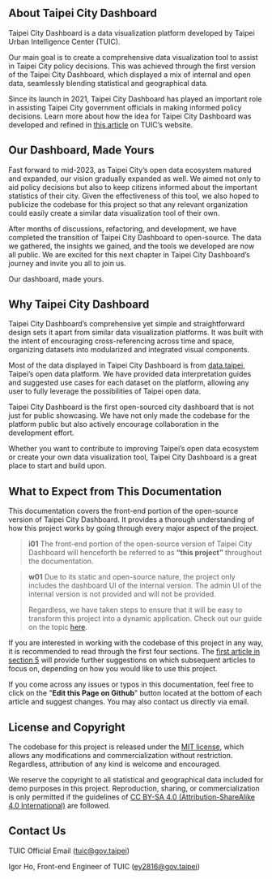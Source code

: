 ## About Taipei City Dashboard
Taipei City Dashboard is a data visualization platform developed by Taipei Urban Intelligence Center (TUIC).

Our main goal is to create a comprehensive data visualization tool to assist in Taipei City policy decisions. This was achieved through the first version of the Taipei City Dashboard, which displayed a mix of internal and open data, seamlessly blending statistical and geographical data.

Since its launch in 2021, Taipei City Dashboard has played an important role in assisting Taipei City government officials in making informed policy decisions. Learn more about how the idea for Taipei City Dashboard was developed and refined in [this article](https://tuic.gov.taipei/en/works/dashboard) on TUIC’s website.

## Our Dashboard, Made Yours
Fast forward to mid-2023, as Taipei City’s open data ecosystem matured and expanded, our vision gradually expanded as well. We aimed not only to aid policy decisions but also to keep citizens informed about the important statistics of their city. Given the effectiveness of this tool, we also hoped to publicize the codebase for this project so that any relevant organization could easily create a similar data visualization tool of their own.

After months of discussions, refactoring, and development, we have completed the transition of Taipei City Dashboard to open-source. The data we gathered, the insights we gained, and the tools we developed are now all public. We are excited for this next chapter in Taipei City Dashboard’s journey and invite you all to join us.

Our dashboard, made yours.

## Why Taipei City Dashboard
Taipei City Dashboard’s comprehensive yet simple and straightforward design sets it apart from similar data visualization platforms. It was built with the intent of encouraging cross-referencing across time and space, organizing datasets into modularized and integrated visual components.

Most of the data displayed in Taipei City Dashboard is from [data.taipei](https://data.taipei/), Taipei’s open data platform. We have provided data interpretation guides and suggested use cases for each dataset on the platform, allowing any user to fully leverage the possibilities of Taipei open data.

Taipei City Dashboard is the first open-sourced city dashboard that is not just for public showcasing. We have not only made the codebase for the platform public but also actively encourage collaboration in the development effort.

Whether you want to contribute to improving Taipei’s open data ecosystem or create your own data visualization tool, Taipei City Dashboard is a great place to start and build upon.

## What to Expect from This Documentation
This documentation covers the front-end portion of the open-source version of Taipei City Dashboard. It provides a thorough understanding of how this project works by going through every major aspect of the project.

>**i01**
>The front-end portion of the open-source version of Taipei City Dashboard will henceforth be referred to as **“this project”** throughout the documentation.

>**w01**
>Due to its static and open-source nature, the project only includes the dashboard UI of the internal version. The admin UI of the internal version is not provided and will not be provided.
>
>Regardless, we have taken steps to ensure that it will be easy to transform this project into a dynamic application. Check out our guide on the topic [here](/front-end/create-a-dynamic-application).

If you are interested in working with the codebase of this project in any way, it is recommended to read through the first four sections. The [first article in section 5](/front-end/customization-overview) will provide further suggestions on which subsequent articles to focus on, depending on how you would like to use this project.

If you come across any issues or typos in this documentation, feel free to click on the "**Edit this Page on Github**" button located at the bottom of each article and suggest changes. You may also contact us directly via email.

## License and Copyright
The codebase for this project is released under the [MIT license](https://github.com/igorho2000/TUIC-Dashboard-Documentation/blob/main/LICENSE), which allows any modifications and commercialization without restriction. Regardless, attribution of any kind is welcome and encouraged.

We reserve the copyright to all statistical and geographical data included for demo purposes in this project. Reproduction, sharing, or commercialization is only permitted if the guidelines of [CC BY-SA 4.0 (Attribution-ShareAlike 4.0 International)](https://creativecommons.org/licenses/by-sa/4.0/) are followed.

## Contact Us
TUIC Official Email (tuic@gov.taipei)

Igor Ho, Front-end Engineer of TUIC (ey2816@gov.taipei)

